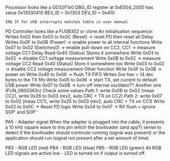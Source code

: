 Processor looks like a GD32F1x0
	DBG_ID register at 0xE004_2000 has value 0x13030410
		REV_ID = 0x1303
		DEV_ID = 0x410

	IRQ 37 for USB interrupts matches table in user manual

PD Controller looks like a FUSB302 or clone
	An initialisation sequence:
		Writes 0x02 then 0x03 to 0x0C (Reset)
			-> reset PD then reset all
		Delay
		Writes 0x0F to 0x0B (Power)
			-> enable power to all internal functions
		Write 0x07 to 0x02 (Switches0)
			-> enable pull-down on CC2, CC1
			-> measure voltage CC1
		Delay
		Read 0x40 (Status)
			Stores it somewhere
		Write 0x03 to 0x02
			-> disable CC1 voltage measurement
		Write 0x0B to 0x02
			-> measure voltage CC2
		Read 0x40 (Status)
			Store it somewhere too
		Write 0x03 to 0x02
			-> disable CC2 voltage measurement
	Other function
		Write 0x0F to 0x0B
			-> power on
		Write 0x40 to 0x06
			-> flush TX FIFO
		Writes 0xe hex = 14 dec bytes to the TX fifo
		Write 0x05 to 0x06
			-> start TX, set current to default USB power
		Write 0x07 to 0x0B
			-> turn off internal oscillator??
	Another one (FUN_0800363c)
		Check some values
			Path 1: write 0x0B to 0x02 (meas CC2), write 0x26 to 0x03 (rev2, auto CRC + TX on CC2)
			Path 2: write 0x07 to 0x02 (meas CC1), write 0x25 to 0x03 (rev2, auto CRC + TX on CC1)
		Write 0x02 to 0x0C
			-> Reset PD logic
		Write 0x04 to 0x07
			-> RX flush + ignore SOP' and SOP''

PA5 - Adapter signal
	When the adapter is plugged into the cable, it presents a 10 kHz square wave
	to this pin which the bootloader (and app?) sense to detect if the
	bootloader should continute running (signal was present) or the application
	should run (signal not present after a set amount of time)

PB3 - RGB LED (red)
PB4 - RGB LED (blue)
PB5 - RGB LED (green)
	All RGB LED signals are active low - LED is turned on if output is turned
	off.

